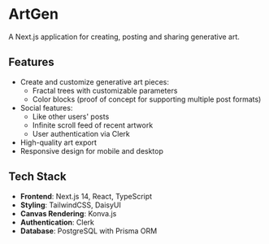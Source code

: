 # ArtGen

A Next.js application for creating, posting and sharing generative art.

## Features

- Create and customize generative art pieces:
  - Fractal trees with customizable parameters
  - Color blocks (proof of concept for supporting multiple post formats)
- Social features:
  - Like other users' posts
  - Infinite scroll feed of recent artwork
  - User authentication via Clerk
- High-quality art export
- Responsive design for mobile and desktop

## Tech Stack

- **Frontend**: Next.js 14, React, TypeScript
- **Styling**: TailwindCSS, DaisyUI
- **Canvas Rendering**: Konva.js
- **Authentication**: Clerk
- **Database**: PostgreSQL with Prisma ORM
